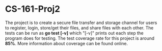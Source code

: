 # CS-161-Proj2

The project is to create a secure file transfer and storage channel for users to register, 
login, store/get their files, and share files with each other. The tests can be run as **go test [-v]** 
which "[-v]" prints out each step the program does for testing. The test coverage rate for this project is around **85%**. 
More information about coverage can be found online. 
